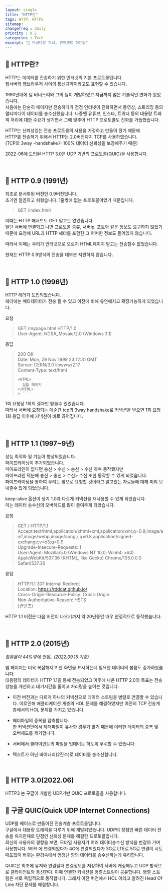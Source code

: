 ```yaml
---
layout: single
title: "HTTP란"
tags: HTTP, HTTPS
sitemap:
changefreq : daily
priority : 0.5
categories : Tech
excerpt: "📘 마크다운 꺽쇠, 엔퍼센트 하는법"
---
```


## 📘 HTTP란?
HTTP는 데이터를 전송하기 위한 인터넷의 기본 프로토콜입니다.  
웹서버와 웹브라우저 사이의 통신규약이라고도 표현할 수 있습니다.  

1990년대에 팀 버너스리와 그의 팀이 개발하였고 지금까지 많은 기술적인 변화가 있었습니다.  
처음에는 단순히 페이지만 전송하다가 점점 인터넷이 진화하면서 동영상, 스트리밍 등의 멀티미디어 데이터를 송수신했습니다.
나중엔 유튜브, 인스타, 트위터 등의 대용량 트래픽 처리에 대한 수요가 생기면서 그에 맞추어 HTTP 프로토콜도 진화를 거듭했습니다.

HTTP는 신뢰성있는 전송 프로토콜의 사용을 가정하고 만들어 졌기 때문에  
HTTP를 전송하기 위해서 HTTP는 2.0버전까지 TCP를 사용하였습니다.  
(TCP의 3way -handshake가 100% 데이터 신뢰성을 보장해주기 때문)

2022-06에 도입된 HTTP 3.0은 UDP 기반의 프로토콜(QUIC)을 사용합니다.

<br>

## 📘 HTTP 0.9 (1991년)
최초로 문서화된 버전인 0.9버전입니다.  
초기엔 깔끔하고 쉬웠습니다. 1줄밖에 없는 프로토콜이었기 때문입니다.  

>GET /index.html

이때는 HTTP 매서드도 GET 말고는 없었습니다.  
일단 서버에 연결되고 나면 프로토콜 종류, 서버ip, 포트와 같은 정보도 요구하지 않았기 때문에 요청에 URL과 HTTP 헤더를 포함한 그 어떠한 정보도 들어있지 않습니다.  

따라서 이때는 우리가 인터넷으로 오로지 HTML페이지 말고는 전송할수 없었습니다.

현재는 HTTP 0.9방식의 전송을 대부분 지원하지 않습니다.

<br>

## 📘 HTTP 1.0 (1996년)
HTTP 헤더가 도입되었습니다.  
헤더에는 메타데이터가 전송 될 수 있고 이전에 비해 유연해지고 확장가능하게 되었습니다.  


요청
> GET /mypage.html HTTP/1.0  
> User-Agent: NCSA_Mosaic/2.0 (Windows 3.1)

응답
> 200 OK  
> Date: Mon, 29 Nov 1999 23:12:31 GMT  
> Server: CERN/3.0 libwww/2.17  
> Content-Type: text/html  
> ```
> <HTML>  
>   심플 페이지  
> </HTML>  
> > ```

1회 요청당 1회의 결과만 받을수 있었습니다.  
따라서 서버에 요청되는 매순간 tcp의 3way handshake로 커넥션을 받으면 1회 요청 1회 응답 이후에 커넥션이 바로 끊어집니다.  

<br>

## 📘 HTTP 1.1 (1997~9년)
성능 최적화 및 기능이 향상되었습니다.  
파이프라이닝이 추가되었습니다.  
파이프라인이 없다면 송신 > 수신 > 송신 > 수신 하며 동작했지만  
파이프라인 덕분에 송신 > 송신 > 수신> 수신 또한 동작할 수 있게 되었습니다.  
파이프라이닝을 통하여 우리는 앞으로 요청할 것이라고 알고있는 자료들에 대해 미리 보내줄수 있게 되었습니다. 

keep-alive 옵션이 생겨 1.0과 다르게 커넥션을 재사용할 수 있게 되었습니다.  
이는 데이터 송수신의 오버헤드를 많이 줄여주게 되었습니다.



요청
>GET / HTTP/1.1  
Accept:text/html,application/xhtml+xml,application/xml;q=0.9,image/avif,image/webp,image/apng,*/*;q=0.8,application/signed-exchange;v=b3;q=0.9  
Upgrade-Insecure-Requests: 1  
User-Agent: Mozilla/5.0 (Windows NT 10.0; Win64; x64) AppleWebKit/537.36 (KHTML, like Gecko) Chrome/105.0.0.0 Safari/537.36  


응답 
> HTTP/1.1 307 Internal Redirect  
Location: https://rddcat.github.io/  
Cross-Origin-Resource-Policy: Cross-Origin  
Non-Authoritative-Reason: HSTS    
> (컨탠츠)


HTTP 1.1 버전은 다음 버전이 나오기까지 약 20년동안 매우 안정적으로 동작했습니다.

<br>

## 📘 HTTP 2.0 (2015년)
_점유율이 44%밖에 안됨.. (2022.09.15 기준)_   

웹 페이지는 더욱 복잡해지고 한 화면을 표시하는데 필요한 데이터의 볼륨도 증가하였습니다.  
대용량의 데이터가 HTTP 1.1을 통해 전송되었고 이후에 나온 HTTP 2.0의 목표는 전송성능을 개선하고 대기시간을 줄이고 처리량을 높이는 것입니다.  

* 이전 버전과는 다르게 하나의 커넥션으로 데이터 스트림을 병렬로 연결할 수 있습니다. 이로인해 애플리케이션 계층의 HOL 문제를 해결하였지만 여전히 TCP 전송계층에서의 HOL 문제를 가지고 있습니다.

* 헤더파일의 중복을 압축합니다.  
한 커넥션안에서 헤더파일이 유사한 경우가 많기 때문에 이러한 데이터의 중복 및 오버헤드를 제거합니다.  

* 서버에서 클라이언트의 파일을 업데이트 하도록 푸쉬할 수 있습니다.  

* 텍스트가 아닌 바이너리(2진수)로 데이터를 송수신합니다.  

<br>

## 📘 HTTP 3.0(2022.06)
HTTP3 는 구글이 개발한 UDP기반 QUIC 프로토콜을 사용합니다.



## 📘 구글 QUIC(Quick UDP Internet Connections)
UDP를 베이스로 만들어진 전송계층 프로트콜입니다.  
구글에서 대용량 트래픽을 다루기 위해 개발되었습니다.
UDP의 장점인 빠른 데이터 전송을 유지한채로 단점인 신뢰성 문제를 해결한 프로토콜입니다.  
최신의 사용자의 경향을 보면, 모바일 사용자가 여러 데이터송수신 방식을 번갈아 가며 사용합니다.
WIFI 에 연결되었다가 4G에 연결되었다가 3G로 LTE로 5G로 연결이 시도때도없이 바뀌는 환경속에서 엄청난 양의 데이터를 송수신하는데 유리합니다.  

QUIC은 최초에 유저와 연결될때 연결정보를 저장하여 서버에 캐싱해두고 UDP 방식으로 클라이언트와 통신한다.
이때 연결한 커넥션을 병렬스트림이 공유합니다. 병렬 스트림은 서로 독립적으로 동작합니다. 그래서 이전 버전에서 HOL 이라고 알려진 Head Of Line 차단 문제를 해결합니다.  

